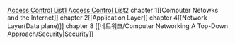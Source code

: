 [Access Control List1](https://eveningdev.tistory.com/65)
[Access Control List2](https://jdcyber.tistory.com/17)
chapter 1[[Computer Netowks and the Internet]]
chapter 2[[Application Layer]]
chapter 4[[Network Layer(Data plane)]]
chapter 8 [[네트워크/Computer Networking A Top-Down Approach/Security|Security]]